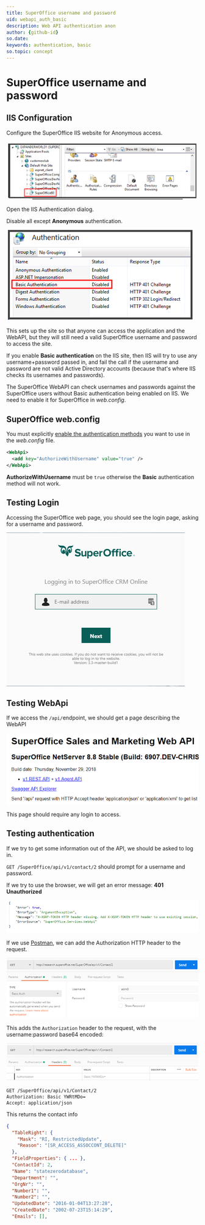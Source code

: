 ```yaml
---
title: SuperOffice username and password
uid: webapi_auth_basic
description: Web API authentication anon
author: {github-id}
so.date: 
keywords: authentication, basic
so.topic: concept
---
```


# SuperOffice username and password

## IIS Configuration

Configure the SuperOffice IIS website for Anonymous access.

![iis-config-site -screenshot][img1]

Open the IIS Authentication dialog.

Disable all except **Anonymous** authentication.

![iis-authentication-anonymous -screenshot][img2]

This sets up the site so that anyone can access the application and the WebAPI, but they will still need a valid SuperOffice username and password to access the site.

If you enable **Basic authentication** on the IIS site, then IIS will try to use any username+password passed in, and fail the call if the username and password are not valid Active Directory accounts (because that's where IIS checks its usernames and passwords).

The SuperOffice WebAPI can check usernames and passwords against the SuperOffice users without Basic authentication being enabled on IIS. We need to enable it for SuperOffice in *web.config*.

## SuperOffice web.config

You must explicitly [enable the authentication methods][2] you want to use in the *web.config* file.

```XML
<WebApi>
  <add key="AuthorizeWithUsername" value="true" />
</WebApi>
```

**AuthorizeWithUsername** must be `true` otherwise the **Basic** authentication method will not work.

## Testing Login

Accessing the SuperOffice web page, you should see the login page, asking for a username and password.

![login-page -screenshot][img3]

## Testing WebApi

If we access the `/api/`endpoint, we should get a page describing the WebAPI

![api-page -screenshot][img4]

This page should require any login to access.

## Testing authentication

If we try to get some information out of the API, we should be asked to log in.

`GET /SuperOffice/api/v1/contact/2` should prompt for a username and password.

If we try to use the browser, we will get an error message: **401 Unauthorized**

![api-error -screenshot][img5]

If we use [Postman][1], we can add the Authorization HTTP header to the request.

![api-postman-basic -screenshot][img6]

This adds the `Authorization` header to the request, with the username:password base64 encoded:

![api-postman-header -screenshot][img7]

```http
GET /SuperOffice/api/v1/Contact/2
Authorization: Basic YWRtMDo=
Accept: application/json
```

This returns the contact info

```json
{
  "TableRight": {
    "Mask": "RI, RestrictedUpdate",
    "Reason": "[SR_ACCESS_ASSOCCONT_DELETE]"
  },
  "FieldProperties": { ... },
  "ContactId": 2,
  "Name": "statezerodatabase",
  "Department": "",
  "OrgNr": "",
  "Number1": "",
  "Number2": "",
  "UpdatedDate": "2016-01-04T13:27:28",
  "CreatedDate": "2002-07-23T15:14:29",
  "Emails": [],
```

<!-- Referenced links -->
[1]: https://www.getpostman.com/
[2]: ../../netserver/config/webapi.md

<!-- Referenced images -->
[img1]: media/iis-config-site.png
[img2]: media/iis-authentication-anonymous.png
[img3]: media/login-page.png
[img4]: media/api-page.png
[img5]: media/api-error.png
[img6]: media/api-postman-basic.png
[img7]: media/api-postman-header.png
